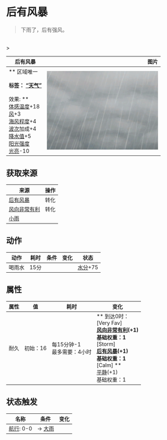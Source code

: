 # 后有风暴  
> 下雨了，后有强风。  
<br>  
>   
  
  后有风暴  |   图片   
 ----  |  ----:   
 ** 区域唯一 **<br><br>**标签：**	[“天气”](tag_Weather.md)<br><br>** 效果: **<br>[体感温度](TemperaturePerceived.md)+18<br>[风](Wind.md)+3<br>[海风程度](SeaAgitation.md)+4<br>[波次](WaveCounter.md)加成+4<br>[降水值](RainValue.md)+5<br>[阳光强度](SunStrength.md)<br>[光亮](Light.md)-10  |  <img decoding="async" src="Sprite/WeatherHeavyRain_0.png" href="a.md" style="max-width:300px;max-height:300px;">   
  
## 获取来源  
来源  |  操作  
----  |  ----  
[后有风暴](OpenSea_StormBehind.md)  |  转化  
[风向非常有利](OpenSea_VeryFavourable.md)  |  转化  
[小雨](TropicalIsland_LightRain.md)  |    
## 动作  
动作  |  耗时  |  条件  |  变化  |  状态  
----  |  ----  |  ----  |  ----  |  ----  
喝雨水<br>  |  15分  |    |    |  [水分](Hydration.md)+75  
## 属性   
属性  |  值  |  耗时  |  变化  
----  |  ----  |  ----  |  ----  
耐久  |  初始：16  |  每15分钟-1<br>最多需要：4小时  |  ** 到达0时： **<br>** [Very Fav] **<br>  [风向非常有利](OpenSea_VeryFavourable.md)(+1)<br>基础权重：1<br>** [Storm] **<br>  [后有风暴](OpenSea_StormBehind.md)(+1)<br>基础权重：1<br>** [Calm] **<br>  [平静](OpenSea_Calm.md)(+1)<br>基础权重：1  
## 状态触发  
名称  |  条件  |  变化  
----  |  ----  |  ----  
  |  [航行](Sailed.md): 0-0  |  → [大雨](TropicalIsland_HeavyRain.md)  


<script>document.title="后有风暴 - 卡牌生存百科 Card Survival Wiki";</script>